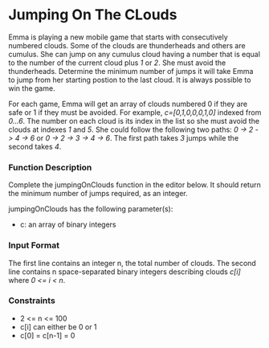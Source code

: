# Jumping On The CLouds

Emma is playing a new mobile game that starts with consecutively numbered clouds. Some of the clouds are thunderheads and others are cumulus. She can jump on any cumulus cloud having a number that is equal to the number of the current cloud plus _1_ or _2_. She must avoid the thunderheads. Determine the minimum number of jumps it will take Emma to jump from her starting postion to the last cloud. It is always possible to win the game.

For each game, Emma will get an array of clouds numbered 0 if they are safe or 1 if they must be avoided. For example, _c=\[0,1,0,0,0,1,0]_ indexed from _0...6_. The number on each cloud is its index in the list so she must avoid the clouds at indexes _1_ and _5_. She could follow the following two paths: _0 -> 2 -> 4 -> 6_ or _0 -> 2 -> 3 -> 4 -> 6_. The first path takes _3_ jumps while the second takes _4_.

### Function Description

Complete the jumpingOnClouds function in the editor below. It should return the minimum number of jumps required, as an integer.

jumpingOnClouds has the following parameter(s):

- c: an array of binary integers

### Input Format

The first line contains an integer n, the total number of clouds. The second line contains n space-separated binary integers describing clouds _c\[i]_ where _0 <= i < n_.

### Constraints

- 2 <= n <= 100
- c[i] can either be 0 or 1
- c[0] = c[n-1] = 0
